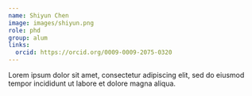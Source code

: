 ```yaml
---
name: Shiyun Chen
image: images/shiyun.png
role: phd
group: alum
links:
  orcid: https://orcid.org/0009-0009-2075-0320
---
```


Lorem ipsum dolor sit amet, consectetur adipiscing elit, sed do eiusmod tempor incididunt ut labore et dolore magna aliqua.
